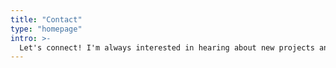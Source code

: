 ```yaml
---
title: "Contact"
type: "homepage"
intro: >-
  Let's connect! I'm always interested in hearing about new projects and opportunities.
---
```




